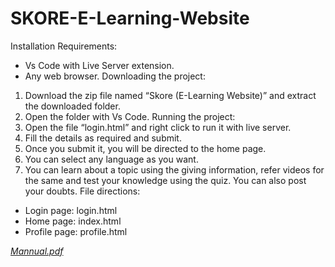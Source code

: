 ﻿# SKORE-E-Learning-Website
Installation Requirements:
* Vs Code with Live Server extension.
* Any web browser.
Downloading the project:
1. Download the zip file named “Skore (E-Learning Website)” and
extract the downloaded folder.
2. Open the folder with Vs Code.
Running the project:
1. Open the file “login.html” and right click to run it with live
server. 
2. Fill the details as required and submit.
3. Once you submit it, you will be directed to the home page.
4. You can select any language as you want. 
5. You can learn about a topic using the giving information, refer
videos for the same and test your knowledge using the quiz.
You can also post your doubts. 
File directions:
* Login page: login.html
* Home page: index.html
* Profile page: profile.html

*[Mannual.pdf](https://github.com/Pradnya-27/SKORE-E-Learning-Website-/files/11384034/Mannual.pdf)*
